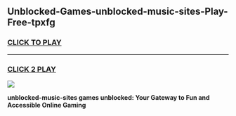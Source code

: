 
## Unblocked-Games-unblocked-music-sites-Play-Free-tpxfg
<h3>
<a href="https://premium76.site?title=unblocked-music-sites&ref=10A">CLICK TO PLAY</a></h3>
<hr>

<h3>
<a href="https://premium76.site?title=unblocked-music-sites&ref=10A">CLICK 2 PLAY</a>
  
</h3>

<a href="https://premium76.site?title=unblocked-music-sites&ref=10A"><img src="https://clearcache.store/games.png"></a>


**unblocked-music-sites games unblocked: Your Gateway to Fun and Accessible Online Gaming**

